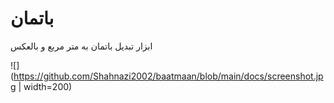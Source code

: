# باتمان
ابزار تبدیل باتمان به متر مربع و بالعکس

![](https://github.com/Shahnazi2002/baatmaan/blob/main/docs/screenshot.jpg | width=200)
